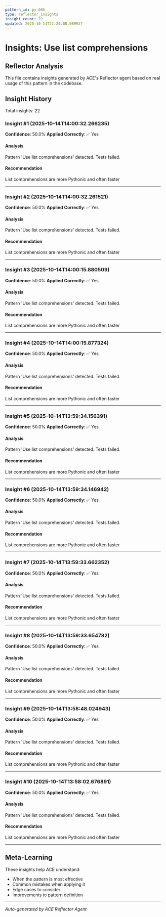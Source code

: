 ```yaml
---
pattern_id: py-006
type: reflector_insights
insight_count: 22
updated: 2025-10-14T22:24:00.089937
---
```

# Insights: Use list comprehensions

## Reflector Analysis

This file contains insights generated by ACE's Reflector agent based on real usage of this pattern in the codebase.

## Insight History

Total insights: 22

### Insight #1 (2025-10-14T14:00:32.266235)

**Confidence**: 50.0%
**Applied Correctly**: ✅ Yes

#### Analysis

Pattern 'Use list comprehensions' detected. Tests failed.

#### Recommendation

List comprehensions are more Pythonic and often faster

---

### Insight #2 (2025-10-14T14:00:32.261521)

**Confidence**: 50.0%
**Applied Correctly**: ✅ Yes

#### Analysis

Pattern 'Use list comprehensions' detected. Tests failed.

#### Recommendation

List comprehensions are more Pythonic and often faster

---

### Insight #3 (2025-10-14T14:00:15.880509)

**Confidence**: 50.0%
**Applied Correctly**: ✅ Yes

#### Analysis

Pattern 'Use list comprehensions' detected. Tests failed.

#### Recommendation

List comprehensions are more Pythonic and often faster

---

### Insight #4 (2025-10-14T14:00:15.877324)

**Confidence**: 50.0%
**Applied Correctly**: ✅ Yes

#### Analysis

Pattern 'Use list comprehensions' detected. Tests failed.

#### Recommendation

List comprehensions are more Pythonic and often faster

---

### Insight #5 (2025-10-14T13:59:34.156391)

**Confidence**: 50.0%
**Applied Correctly**: ✅ Yes

#### Analysis

Pattern 'Use list comprehensions' detected. Tests failed.

#### Recommendation

List comprehensions are more Pythonic and often faster

---

### Insight #6 (2025-10-14T13:59:34.146942)

**Confidence**: 50.0%
**Applied Correctly**: ✅ Yes

#### Analysis

Pattern 'Use list comprehensions' detected. Tests failed.

#### Recommendation

List comprehensions are more Pythonic and often faster

---

### Insight #7 (2025-10-14T13:59:33.662352)

**Confidence**: 50.0%
**Applied Correctly**: ✅ Yes

#### Analysis

Pattern 'Use list comprehensions' detected. Tests failed.

#### Recommendation

List comprehensions are more Pythonic and often faster

---

### Insight #8 (2025-10-14T13:59:33.654782)

**Confidence**: 50.0%
**Applied Correctly**: ✅ Yes

#### Analysis

Pattern 'Use list comprehensions' detected. Tests failed.

#### Recommendation

List comprehensions are more Pythonic and often faster

---

### Insight #9 (2025-10-14T13:58:48.024943)

**Confidence**: 50.0%
**Applied Correctly**: ✅ Yes

#### Analysis

Pattern 'Use list comprehensions' detected. Tests failed.

#### Recommendation

List comprehensions are more Pythonic and often faster

---

### Insight #10 (2025-10-14T13:58:02.676891)

**Confidence**: 50.0%
**Applied Correctly**: ✅ Yes

#### Analysis

Pattern 'Use list comprehensions' detected. Tests failed.

#### Recommendation

List comprehensions are more Pythonic and often faster

---

## Meta-Learning

These insights help ACE understand:
- When the pattern is most effective
- Common mistakes when applying it
- Edge cases to consider
- Improvements to pattern definition

---

*Auto-generated by ACE Reflector Agent*
